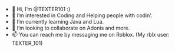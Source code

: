 - 👋 Hi, I’m @TEXTER101 :)
- 👀 I’m interested in Coding and Helping people with codin'.
- 🌱 I’m currently learning Java and Lua.
- 💞️ I’m looking to collaborate on Adonis and more.
- 📫 You can reach me by messaging me on Roblox. (My rblx user: TEXTER_101)
